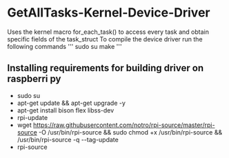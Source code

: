 # GetAllTasks-Kernel-Device-Driver
Uses the kernel macro for_each_task() to access every task and obtain specific fields of the task_struct
To compile the device driver run the following commands
'''
sudo su
make
'''

## Installing requirements for building driver on raspberri py

- sudo su
- apt-get update && apt-get upgrade -y
- apt-get install bison flex libss-dev
- rpi-update
- wget https://raw.githubusercontent.com/notro/rpi-source/master/rpi-source -O /usr/bin/rpi-source && sudo chmod +x /usr/bin/rpi-source && /usr/bin/rpi-source -q --tag-update
- rpi-source
